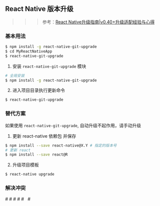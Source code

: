 ## React Native 版本升级
>>> 参考：[React Native升级指南|v0.40+升级适配经验与心得](http://www.devio.org/2017/01/17/React-Native%E5%8D%87%E7%BA%A7%E6%8C%87%E5%8D%97-v0.40+%E5%8D%87%E7%BA%A7%E9%80%82%E9%85%8D%E7%BB%8F%E9%AA%8C%E4%B8%8E%E5%BF%83%E5%BE%97/)

### 基本用法
```sh
$ npm install -g react-native-git-upgrade
$ cd MyReactNativeApp
$ react-native-git-upgrade
```

1. 安装 `react-native-git-upgrade` 模块
```sh
# 全局安装
$ npm install -g react-native-git-upgrade
```
2. 进入项目目录执行更新命令
```sh
$ react-native-git-upgrade
```
### 替代方案
如果使用 `react-native-git-upgrade`, 自动升级不起作用，请手动升级
1. 更新 react-native 依赖包 并保存
```sh
$ npm install --save react-native@X.Y # 指定的版本号
# 更新 react
$ npm install --save react@R
```
2. 升级项目模板
```sh
$ react-native upgrade
```

### 解决冲突
# #
# #
# 
 #
